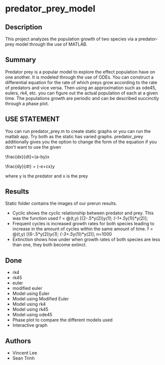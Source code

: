 # predator_prey_model

## Description
This project analyzes the population growth of two species via a predator-prey model through the use of MATLAB.

## Summary 
Predator prey is a popular model to explore the effect population have on one another. It is modeled through the use of ODEs. You can construct a differential equation for the rate of which preys grow according to the rate of predators and vice versa. Then using an approximation such as ode45, eulers, rk4, etc. you can figure out the actual population of each at a given time. The populations growth are periodic and can be described succinctly through a phase plot. 

## USE STATEMENT
You can run predator_prey.m to create static graphs or you can run the matlab app. Try both as the static has varied graphs. predator_prey additionally gives you the option to change the form of the equation if you don't want to use the given 


\frac{dx}{dt}=(a-by)x

\frac{dy}{dt} = (-e+cx)y

where y is the predator and x is the prey


## Results 
Static folder contains the images of our prerun results. 
- Cyclic shows the cyclic relationship between predator and prey. This was the function used f = @(t,y) [(2-.5*y(2))*y(1); (-1+.5*y(1))*y(2)];
- Frequent cycles is increased growth rates for both species leading to increase in the amount of cycles within the same amount of time. f = @(t,y) [(6-.5*y(2))*y(1); (-3+.5*y(1))*y(2)]; n=1000
- Extinction shows how under when growth rates of both species are less than one, they both become extinct.


## Done 
- rk4
- rk45
- euler
- modified euler
- Model using Euler
- Model using Modified Euler
- Model using rk4
- Model using rk45
- Model using ode45
- Phase plot to compare the different models used
- Interactive graph

## Authors
- Vincent Lee
- Sean Trinh
